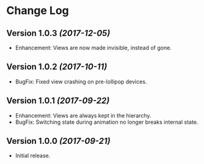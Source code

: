 Change Log
==========

Version 1.0.3 *(2017-12-05)*
---------------------------

 * Enhancement: Views are now made invisible, instead of gone.

Version 1.0.2 *(2017-10-11)*
---------------------------

 * BugFix: Fixed view crashing on pre-lollipop devices.

Version 1.0.1 *(2017-09-22)*
----------------------------

 * Enhancement: Views are always kept in the hierarchy.
 * BugFix: Switching state during animation no longer breaks internal state.

Version 1.0.0 *(2017-09-21)*
----------------------------

 * Initial release.
